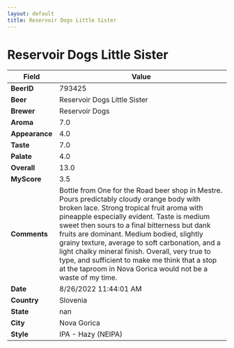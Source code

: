 ```yaml
---
layout: default
title: Reservoir Dogs Little Sister
---
```


# Reservoir Dogs Little Sister

| Field         | Value     |
|---------------|-----------|
| **BeerID** | 793425 |
| **Beer** | Reservoir Dogs Little Sister |
| **Brewer** | Reservoir Dogs |
| **Aroma** | 7.0 |
| **Appearance** | 4.0 |
| **Taste** | 7.0 |
| **Palate** | 4.0 |
| **Overall** | 13.0 |
| **MyScore** | 3.5 |
| **Comments** | Bottle from One for the Road beer shop in Mestre. Pours predictably cloudy orange body with broken lace. Strong tropical fruit aroma with pineapple especially evident. Taste is medium sweet then sours to a final bitterness but dank fruits are dominant. Medium bodied, slightly grainy texture, average to soft carbonation, and a light chalky mineral finish. Overall, very true to type, and sufficient to make me think that a stop at the taproom in Nova Gorica would not be a waste of my time. |
| **Date** | 8/26/2022 11:44:01 AM |
| **Country** | Slovenia |
| **State** | nan |
| **City** | Nova Gorica |
| **Style** | IPA - Hazy (NEIPA) |
